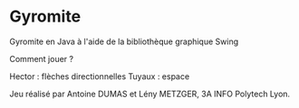 # Gyromite
Gyromite en Java à l'aide de la bibliothèque graphique Swing 

Comment jouer ?

Hector : flèches directionnelles
Tuyaux : espace

Jeu réalisé par Antoine DUMAS et Lény METZGER, 3A INFO Polytech Lyon.
